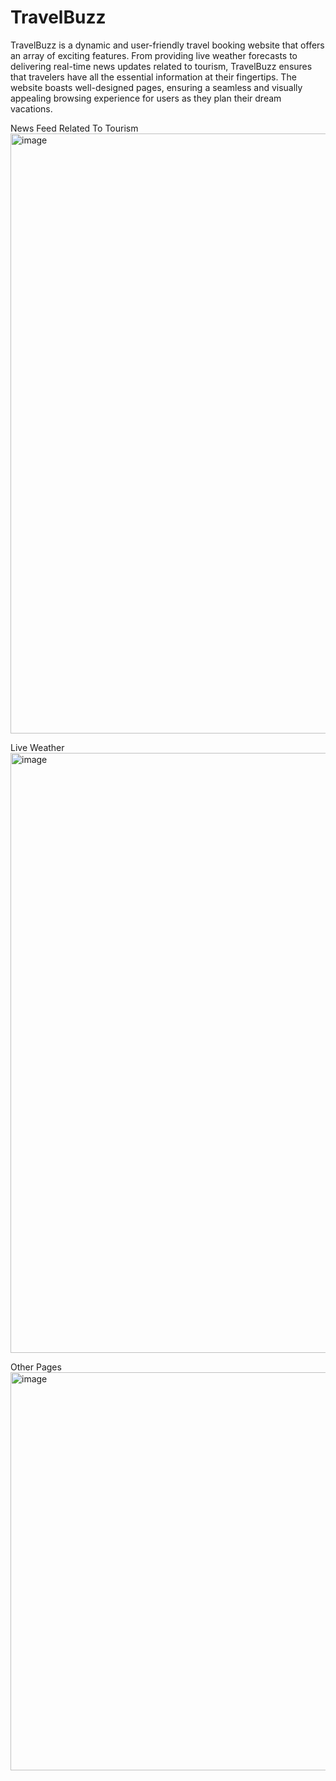 # TravelBuzz
TravelBuzz is a dynamic and user-friendly travel booking website that offers an array of exciting features. From providing live weather forecasts to delivering real-time news updates related to tourism, TravelBuzz ensures that travelers have all the essential information at their fingertips. The website boasts well-designed pages, ensuring a seamless and visually appealing browsing experience for users as they plan their dream vacations.


News Feed Related To Tourism
<img width="960" alt="image" src="https://github.com/puneet448/TravelBuzz/assets/109750909/f608571a-d9f7-4d45-b5ea-5f6e7d3051e3">

Live Weather
<img width="960" alt="image" src="https://github.com/puneet448/TravelBuzz/assets/109750909/f8c47672-c661-4296-9faf-bda12e28ec7a">

Other Pages 
<img width="637" alt="image" src="https://github.com/puneet448/TravelBuzz/assets/109750909/b3efb7dc-7d83-488a-a0c3-6fcec0b5a82e">



